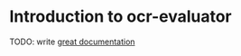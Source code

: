 # Introduction to ocr-evaluator

TODO: write [great documentation](http://jacobian.org/writing/what-to-write/)
